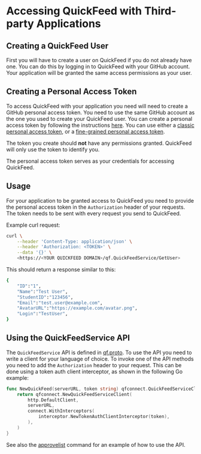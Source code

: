 # Accessing QuickFeed with Third-party Applications

## Creating a QuickFeed User

First you will have to create a user on QuickFeed if you do not already have one.
You can do this by logging in to QuickFeed with your GitHub account.
Your application will be granted the same access permissions as your user.

## Creating a Personal Access Token

To access QuickFeed with your application you need will need to create a GitHub personal access token.
You need to use the same GitHub account as the one you used to create your QuickFeed user.
You can create a personal access token by following the instructions [here](https://docs.github.com/en/github/authenticating-to-github/creating-a-personal-access-token).
You can use either a [classic personal access token](https://github.com/settings/tokens/new), or a [fine-grained personal access token](https://github.com/settings/personal-access-tokens/new).

The token you create should **not** have any permissions granted.
QuickFeed will only use the token to identify you.

The personal access token serves as your credentials for accessing QuickFeed.

## Usage

For your application to be granted access to QuickFeed you need to provide the personal access token in the `Authorization` header of your requests.
The token needs to be sent with every request you send to QuickFeed.

Example curl request:

```bash
curl \
    --header 'Content-Type: application/json' \
    --header 'Authorization: <TOKEN>' \
    --data '{}' \
    <https://<YOUR QUICKFEED DOMAIN>/qf.QuickFeedService/GetUser>
```

This should return a response similar to this:

```bash
{
    "ID":"1",
    "Name":"Test User",
    "StudentID":"123456",
    "Email":"test.user@example.com",
    "AvatarURL":"https://example.com/avatar.png",
    "Login":"TestUser",
}
```

## Using the QuickFeedService API

The `QuickFeedService` API is defined in [qf.proto](../qf/quickfeed.proto).
To use the API you need to write a client for your language of choice.
To invoke one of the API methods you need to add the `Authorization` header to your request.
This can be done using a token auth client interceptor, as shown in the following Go example:

```go
func NewQuickFeed(serverURL, token string) qfconnect.QuickFeedServiceClient {
	return qfconnect.NewQuickFeedServiceClient(
		http.DefaultClient,
		serverURL,
		connect.WithInterceptors(
			interceptor.NewTokenAuthClientInterceptor(token),
		),
	)
}
```

See also the [approvelist](../cmd/approvelist/main.go) command for an example of how to use the API.
